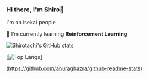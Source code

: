### Hi there, I'm Shiro👋

I'm an isekai people 

 🌱 I’m currently learning **Reinforcement Learning** 

![Shirotachi's GitHub stats](https://github-readme-stats.vercel.app/api?username=Shirotachii&show_icons=true&theme=radical)

[![Top Langs](https://github-readme-stats.vercel.app/api/top-langs/?username=Shirotachii&layout=compact&theme=radical)]

(https://github.com/anuraghazra/github-readme-stats)
